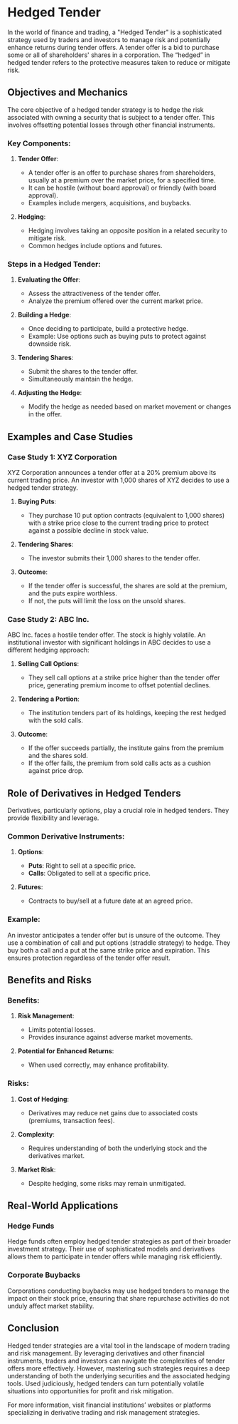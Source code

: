 # Hedged Tender

In the world of finance and trading, a "Hedged Tender" is a sophisticated strategy used by traders and investors to manage risk and potentially enhance returns during tender offers. A tender offer is a bid to purchase some or all of shareholders' shares in a corporation. The “hedged” in hedged tender refers to the protective measures taken to reduce or mitigate risk.

## Objectives and Mechanics

The core objective of a hedged tender strategy is to hedge the risk associated with owning a security that is subject to a tender offer. This involves offsetting potential losses through other financial instruments.

### Key Components:

1. **Tender Offer**:
    - A tender offer is an offer to purchase shares from shareholders, usually at a premium over the market price, for a specified time.
    - It can be hostile (without board approval) or friendly (with board approval).
    - Examples include mergers, acquisitions, and buybacks.

2. **Hedging**:
    - Hedging involves taking an opposite position in a related security to mitigate risk.
    - Common hedges include options and futures.

### Steps in a Hedged Tender:

1. **Evaluating the Offer**:
    - Assess the attractiveness of the tender offer.
    - Analyze the premium offered over the current market price.

2. **Building a Hedge**:
    - Once deciding to participate, build a protective hedge.
    - Example: Use options such as buying puts to protect against downside risk.

3. **Tendering Shares**:
    - Submit the shares to the tender offer.
    - Simultaneously maintain the hedge.

4. **Adjusting the Hedge**:
    - Modify the hedge as needed based on market movement or changes in the offer.

## Examples and Case Studies

### Case Study 1: XYZ Corporation
XYZ Corporation announces a tender offer at a 20% premium above its current trading price. An investor with 1,000 shares of XYZ decides to use a hedged tender strategy.

1. **Buying Puts**: 
     - They purchase 10 put option contracts (equivalent to 1,000 shares) with a strike price close to the current trading price to protect against a possible decline in stock value.
    
2. **Tendering Shares**:
    - The investor submits their 1,000 shares to the tender offer.

3. **Outcome**:
    - If the tender offer is successful, the shares are sold at the premium, and the puts expire worthless.
    - If not, the puts will limit the loss on the unsold shares.

### Case Study 2: ABC Inc.
ABC Inc. faces a hostile tender offer. The stock is highly volatile. An institutional investor with significant holdings in ABC decides to use a different hedging approach:

1. **Selling Call Options**:
    - They sell call options at a strike price higher than the tender offer price, generating premium income to offset potential declines.

2. **Tendering a Portion**:
    - The institution tenders part of its holdings, keeping the rest hedged with the sold calls.

3. **Outcome**:
    - If the offer succeeds partially, the institute gains from the premium and the shares sold.
    - If the offer fails, the premium from sold calls acts as a cushion against price drop.

## Role of Derivatives in Hedged Tenders

Derivatives, particularly options, play a crucial role in hedged tenders. They provide flexibility and leverage.

### Common Derivative Instruments:

1. **Options**:
    - **Puts**: Right to sell at a specific price.
    - **Calls**: Obligated to sell at a specific price.

2. **Futures**:
    - Contracts to buy/sell at a future date at an agreed price.

### Example:

An investor anticipates a tender offer but is unsure of the outcome. They use a combination of call and put options (straddle strategy) to hedge. They buy both a call and a put at the same strike price and expiration. This ensures protection regardless of the tender offer result.

## Benefits and Risks

### Benefits:

1. **Risk Management**:
    - Limits potential losses.
    - Provides insurance against adverse market movements.

2. **Potential for Enhanced Returns**:
    - When used correctly, may enhance profitability.

### Risks:

1. **Cost of Hedging**:
    - Derivatives may reduce net gains due to associated costs (premiums, transaction fees).

2. **Complexity**:
    - Requires understanding of both the underlying stock and the derivatives market.

3. **Market Risk**:
    - Despite hedging, some risks may remain unmitigated.

## Real-World Applications

### Hedge Funds
Hedge funds often employ hedged tender strategies as part of their broader investment strategy. Their use of sophisticated models and derivatives allows them to participate in tender offers while managing risk efficiently.

### Corporate Buybacks
Corporations conducting buybacks may use hedged tenders to manage the impact on their stock price, ensuring that share repurchase activities do not unduly affect market stability.

## Conclusion

Hedged tender strategies are a vital tool in the landscape of modern trading and risk management. By leveraging derivatives and other financial instruments, traders and investors can navigate the complexities of tender offers more effectively. However, mastering such strategies requires a deep understanding of both the underlying securities and the associated hedging tools. Used judiciously, hedged tenders can turn potentially volatile situations into opportunities for profit and risk mitigation.

For more information, visit financial institutions’ websites or platforms specializing in derivative trading and risk management strategies.